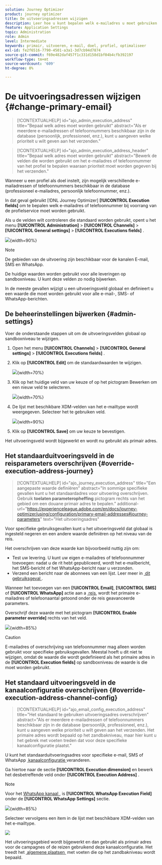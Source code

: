 ```yaml
---
solution: Journey Optimizer
product: journey optimizer
title: De uitvoeringsadressen wijzigen
description: Leer hoe u kunt bepalen welk e-mailadres u moet gebruiken via de profielservice.
feature: Application Settings
topic: Administration
role: Admin
level: Intermediate
keywords: primair, uitvoeren, e-mail, doel, profiel, optimaliseer
exl-id: fe2f6516-7790-4501-a3a1-3d7cb94d7874
source-git-commit: f69e482daf457f1c331d158d1bf04b4cfb392197
workflow-type: tm+mt
source-wordcount: '609'
ht-degree: 0%

---
```


# De uitvoeringsadressen wijzigen {#change-primary-email}

>[!CONTEXTUALHELP]
>id="ajo_admin_execution_address"
>title="Bepaal welk adres moet worden gebruikt"
>abstract="Als er meerdere e-mailadressen of telefoonnummers beschikbaar zijn in de database (persoonlijk, professioneel, enz.), kunt u aangeven welke prioriteit u wilt geven aan het verzenden."

>[!CONTEXTUALHELP]
>id="ajo_admin_execution_address_header"
>title="Bepaal welk adres moet worden gebruikt"
>abstract="Bewerk de velden die worden gebruikt om het e-mailadres of telefoonnummer van het profiel te bepalen waaraan prioriteit moet worden gegeven bij het verzenden."

Wanneer u een profiel als doel instelt, zijn mogelijk verschillende e-mailadressen of telefoonnummers beschikbaar in de database (professioneel e-mailadres, persoonlijk telefoonnummer, enz.).

In dat geval gebruikt [!DNL Journey Optimizer] **[!UICONTROL Execution fields]** om te bepalen welk e-mailadres of telefoonnummer bij voorrang van de profielservice moet worden gebruikt.

Als u de velden wilt controleren die standaard worden gebruikt, opent u het menu **[!UICONTROL Administration]** > **[!UICONTROL Channels]** > **[!UICONTROL General settings]** > **[!UICONTROL Executions fields]** .

![](assets/primary-address-execution-fields.png){width=90%}

>[!NOTE]
>
>De gebieden van de uitvoering zijn beschikbaar voor de kanalen E-mail, SMS en WhatsApp.

De huidige waarden worden gebruikt voor alle leveringen op sandboxniveau. U kunt deze velden zo nodig bijwerken.

In de meeste gevallen wijzigt u een uitvoeringsveld globaal en definieert u een waarde die moet worden gebruikt voor alle e-mail-, SMS- of WhatsApp-berichten.

## De beheerinstellingen bijwerken {#admin-settings}

Voer de onderstaande stappen uit om de uitvoeringsvelden globaal op sandboxniveau te wijzigen.

1. Open het menu **[!UICONTROL Channels]** > **[!UICONTROL General settings]** > **[!UICONTROL Executions fields]** .

1. Klik op **[!UICONTROL Edit]** om de standaardwaarden te wijzigen.

   ![](assets/primary-address-edit.png){width=70%}

1. Klik op het huidige veld van uw keuze of op het pictogram Bewerken om een nieuw veld te selecteren.

   ![](assets/primary-address-edit-field.png){width=70%}

1. De lijst met beschikbare XDM-velden van het e-mailtype wordt weergegeven. Selecteer het te gebruiken veld.

   ![](assets/primary-address-select-field.png){width=90%}

1. Klik op **[!UICONTROL Save]** om uw keuze te bevestigen.

Het uitvoeringsveld wordt bijgewerkt en wordt nu gebruikt als primair adres.

<!--1. You can also select an additional field to use as secondary email address. This allows you to determine which field to use if the primary field is empty for a profile. -->

## Het standaarduitvoeringsveld in de reisparameters overschrijven {#override-execution-address-journey}

>[!CONTEXTUALHELP]
>id="ajo_journey_execution_address"
>title="Een aangepaste waarde definiëren"
>abstract="In sommige specifieke gevallen kunt u het standaardadres voor uitvoering overschrijven. Gebruik **toelaten parameteropheffing** pictogram rechts van het gebied om een douane primair adres te bepalen."
>additional-url="https://experienceleague.adobe.com/en/docs/journey-optimizer/using/configuration/primary-email-addresses#journey-parameters" text="Het uitvoeringsadres"

Voor specifieke gebruiksgevallen kunt u het uitvoeringsveld dat globaal is ingesteld negeren en een andere waarde definiëren op het niveau van de reis.

Het overschrijven van deze waarde kan bijvoorbeeld nuttig zijn om:

* Test uw levering. U kunt uw eigen e-mailadres of telefoonnummer toevoegen: nadat u de rit hebt gepubliceerd, wordt het e-mailbericht, het SMS-bericht of het WhatsApp-bericht naar u verzonden.
* Verzend een bericht naar de abonnees van een lijst. Leer meer in [&#x200B; dit gebruiksgeval &#x200B;](../building-journeys/message-to-subscribers-uc.md).

Wanneer het toevoegen van een **[!UICONTROL Email]**, **[!UICONTROL SMS]** of **[!UICONTROL WhatsApp]** actie aan a [&#x200B; reis &#x200B;](../email/create-email.md#create-email-journey-campaign), wordt het primaire e-mailadres of telefoonaantal getoond onder de reis geavanceerde parameters.

Overschrijf deze waarde met het pictogram **[!UICONTROL Enable parameter override]** rechts van het veld.

![](assets/journey-enable-parameter-override.png){width=85%}

>[!CAUTION]
>
>E-mailadres of overschrijving van telefoonnummer mag alleen worden gebruikt voor specifieke gebruiksgevallen. Meestal hoeft u dit niet te wijzigen, omdat de waarde die wordt gedefinieerd als het primaire adres in de **[!UICONTROL Execution fields]** op sandboxniveau de waarde is die moet worden gebruikt.

## Het standaard uitvoeringsveld in de kanaalconfiguratie overschrijven {#override-execution-address-channel-config}

>[!CONTEXTUALHELP]
>id="ajo_email_config_execution_address"
>title="Het standaard te gebruiken uitvoeringsadres overschrijven"
>abstract="Als er meerdere e-mailadressen of telefoonnummers beschikbaar zijn in de database (persoonlijk, professioneel, enz.), kunt u aangeven welke prioriteit u wilt geven aan het verzenden. Het primaire adres wordt bepaald op het zandbakniveau, maar hier kunt u het gebrek met voeten treden dat voor deze specifieke kanaalconfiguratie plaatst."

U kunt het standaarduitvoeringsadres voor specifieke e-mail, SMS of WhatsApp [&#x200B; kanaalconfiguratie &#x200B;](channel-surfaces.md) veranderen.

Ga hiertoe naar de sectie **[!UICONTROL Execution dimension]** en bewerk het desbetreffende veld onder **[!UICONTROL Execution Address]** .

>[!NOTE]
>
>Voor het [&#x200B; WhatsApp kanaal &#x200B;](../whatsapp/whatsapp-configuration.md#whatsapp-configuration), is **[!UICONTROL WhatsApp Execution Field]** onder de **[!UICONTROL WhatsApp Settings]** sectie.

![](assets/sms-config-execution-address.png){width=85%}

Selecteer vervolgens een item in de lijst met beschikbare XDM-velden van het e-mailtype.

![](assets/sms-config-execution-field.png)

Het uitvoeringsgebied wordt bijgewerkt en dan gebruikt als primair adres voor de campagnes of de reizen gebruikend deze kanaalconfiguratie. Het treedt het [&#x200B; algemene plaatsen &#x200B;](#admin-settings) met voeten die op het zandbakniveau wordt bepaald.

<!--[Learn more on the execution address in the email configuration ](../email/email-settings.md#execution-address)-->
